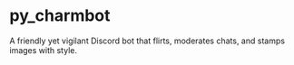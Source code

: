 # py_charmbot
A friendly yet vigilant Discord bot that flirts, moderates chats, and stamps images with style.
